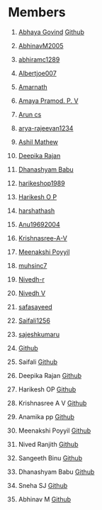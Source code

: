 # Members

1. [Abhaya Govind](https://github.com/orgs/Embedded-Systems-GCEK/people/AbhayaGovind)  [Github](https://github.com/AbhayaGovind)
2. [AbhinavM2005](https://github.com/orgs/Embedded-Systems-GCEK/people/AbhinavM2005)
3. [abhiramc1289](https://github.com/orgs/Embedded-Systems-GCEK/people/abhiramc1289)
4. [Albertjoe007](https://github.com/orgs/Embedded-Systems-GCEK/people/Albertjoe007)
5. [Amarnath](https://github.com/orgs/Embedded-Systems-GCEK/people/amarnath749)
6. [Amaya Pramod. P. V](https://github.com/orgs/Embedded-Systems-GCEK/people/AmayaPramod)
7. [Arun cs](https://github.com/orgs/Embedded-Systems-GCEK/people/aruncs31s)
8. [arya-rajeevan1234](https://github.com/orgs/Embedded-Systems-GCEK/people/arya-rajeevan1234)
9. [Ashil Mathew](https://github.com/orgs/Embedded-Systems-GCEK/people/ashilmathew)
10. [Deepika Rajan](https://github.com/orgs/Embedded-Systems-GCEK/people/DEEPIKARAJAN-E)
11. [Dhanashyam Babu](https://github.com/orgs/Embedded-Systems-GCEK/people/dhanashyam18)
12. [harikeshop1989](https://github.com/orgs/Embedded-Systems-GCEK/people/harikeshop1989)
13. [Harikesh O P](https://github.com/orgs/Embedded-Systems-GCEK/people/HarikeshopGCEK)
14. [harshathash](https://github.com/orgs/Embedded-Systems-GCEK/people/harshathash)
15. [Anu19692004](https://github.com/orgs/Embedded-Systems-GCEK/people/isro19692004geck)
16. [Krishnasree-A-V](https://github.com/orgs/Embedded-Systems-GCEK/people/Krishnasree-A-V)
17. [Meenakshi Poyyil](https://github.com/orgs/Embedded-Systems-GCEK/people/MeenakshiPoyyil)
18. [muhsinc7](https://github.com/orgs/Embedded-Systems-GCEK/people/muhsinc7)
19. [Nivedh-r](https://github.com/orgs/Embedded-Systems-GCEK/people/Nivedh-r)
20. [Nivedh V](https://github.com/orgs/Embedded-Systems-GCEK/people/NivedhV)
21. [safasayeed](https://github.com/orgs/Embedded-Systems-GCEK/people/safasayeed)
22. [Saifali1256](https://github.com/orgs/Embedded-Systems-GCEK/people/Saifali1256)
23. [sajeshkumaru](https://github.com/orgs/Embedded-Systems-GCEK/people/sajeshkumaru)



24.  [Github](https://github.com/AmayaPramod)
25. Saifali [Github](https://github.com/Saifali1256)
26. Deepika Rajan [Github](https://github.com/DEEPIKARAJAN-E)
27. Harikesh OP [Github](https://github.com/harikeshop1989)
28. Krishnasree A V [Github](Krishnasree-A-V) 
29. Anamika pp [Github](https://github.com/isro19692004geck)
30. Meenakshi Poyyil [Github](https://github.com/MeenakshiPoyyil)
31. Nived Ranjith  [Github](https://github.com/orgs/AI-Robot-GCEK/people/Nivedh-r)
32. Sangeeth Binu [Github](htttps://github.com/Sangeeth-binu)
33. Dhanashyam Babu [Github](https://github.com/dhanashyam18)
34. Sneha SJ [Github](https://github.com/Sneha-SJ-05)
35. Abhinav M [Github](https://github.com/AbhinavM2005)
